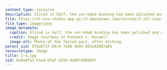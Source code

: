 ```yaml
---
content_type: resource
description: Sliced in half, the corroded bushing has been polished and etched.
file: https://ol-ocw-studio-app-qa.s3.amazonaws.com/courses/3-a27-case-studies-in-forensic-metallurgy-fall-2007/ba9adfa351edb5afd25dda68f848b9d7_2-4.jpg
file_type: image/jpeg
image_metadata:
  caption: Sliced in half, the corroded bushing has been polished and etched.
  credit: Image Courtesy of Kenneth C. Russell.
  image-alt: Photo of the failed part, after etching.
parent_uid: 975ab73f-68c4-7a98-4695-d43a92097a65
resourcetype: Image
title: 2-4.jpg
uid: ba9adfa3-51ed-b5af-d25d-da68f848b9d7
---
```

